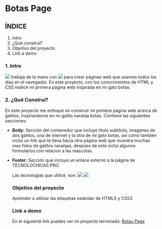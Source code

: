 # Botas Page

## ÍNDICE
1. Intro
2. ¿Qué construí?
3. Objetivo del proyecto
4. Link a demo

### 1. Intro
  <img src="https://img.shields.io/badge/HTML5-E34F26?style=for-the-badge&logo=html5&logoColor=white" /> trabaja de la mano con  <img src="https://img.shields.io/badge/CSS3-1572B6?style=for-the-badge&logo=css3&logoColor=white" /> para crear páginas web que usamos todos los días en el navegador. En este proyecto, con los conocimientos de HTML y CSS realicé mi primera página web inspirada en mi gato botas.
  
### 2. ¿Qué Construí?
En este proyecto me enfoqué en construir mi primera página web acerca de gatitos, inspirandome en mi gatito naranja botas.
Contiene las siguientes secciones:

- **Body:** Sección del contenedor que incluye titulo subtitulo, imagenes de dos gatitos, una de internet y la otra de mi gato botas, asi como también incluí un link que te lleva hacia otra página web que muestra muchas mas fotos de gatitos naranjas, despúes de esto inclui algunos formularios con relacion a las mascotas.

- **Footer:** Sección que incluye un enlace externo a la página de TECNOLOCHICAS PRO.

  Las tecnologías que utilicé, son:
  <img src="https://img.shields.io/badge/HTML5-E34F26?style=for-the-badge&logo=html5&logoColor=white" />
  <img src="https://img.shields.io/badge/CSS3-1572B6?style=for-the-badge&logo=css3&logoColor=white" />

  ### Objetivo del proyecto
  Aprender a utilizar las etiquetas estándar de HTML5 y CSS3

  ### Link a demo
  En el siguiente link puedes ver mi proyecto terminado: [Botas Page](https://botaspage.vercel.app)
